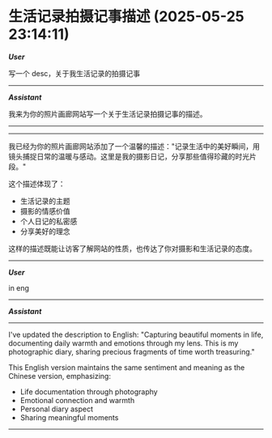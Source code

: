 <!-- Generated by SpecStory -->

# 生活记录拍摄记事描述 (2025-05-25 23:14:11)

_**User**_

写一个 desc，关于我生活记录的拍摄记事

---

_**Assistant**_

我来为你的照片画廊网站写一个关于生活记录拍摄记事的描述。

---



---

我已经为你的照片画廊网站添加了一个温馨的描述："记录生活中的美好瞬间，用镜头捕捉日常的温暖与感动。这里是我的摄影日记，分享那些值得珍藏的时光片段。"

这个描述体现了：
- 生活记录的主题
- 摄影的情感价值
- 个人日记的私密感
- 分享美好的理念

这样的描述既能让访客了解网站的性质，也传达了你对摄影和生活记录的态度。

---

_**User**_

in eng

---

_**Assistant**_



---

I've updated the description to English: "Capturing beautiful moments in life, documenting daily warmth and emotions through my lens. This is my photographic diary, sharing precious fragments of time worth treasuring."

This English version maintains the same sentiment and meaning as the Chinese version, emphasizing:
- Life documentation through photography
- Emotional connection and warmth
- Personal diary aspect
- Sharing meaningful moments

---

